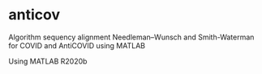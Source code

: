 # anticov

Algorithm sequency alignment Needleman–Wunsch and Smith-Waterman for COVID and AntiCOVID using MATLAB

Using MATLAB R2020b
